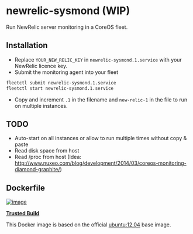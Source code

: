 # newrelic-sysmond (WIP)

Run NewRelic server monitoring in a CoreOS fleet.

## Installation
* Replace `YOUR_NEW_RELIC_KEY` in `newrelic-sysmond.1.service` with your NewRelic licence key.
* Submit the monitoring agent into your fleet

```bash
fleetctl submit newrelic-sysmond.1.service
fleetctl start newrelic-sysmond.1.service
```

* Copy and increment `.1` in the filename and `new-relic-1` in the file to run on multiple instances.

## TODO
* Auto-start on all instances or allow to run multiple times without copy & paste
* Read disk space from host
* Read /proc from host (Idea: http://www.nuxeo.com/blog/development/2014/03/coreos-monitoring-diamond-graphite/)

## Dockerfile

[![image](https://d207aa93qlcgug.cloudfront.net/img/icons/framed-icon-checked-repository.svg)](https://index.docker.io/u/johanneswuerbach/newrelic-sysmond/)

[**Trusted Build**](https://index.docker.io/u/johanneswuerbach/newrelic-sysmond/)

This Docker image is based on the official [ubuntu:12.04](https://index.docker.io/_/ubuntu/) base image.
